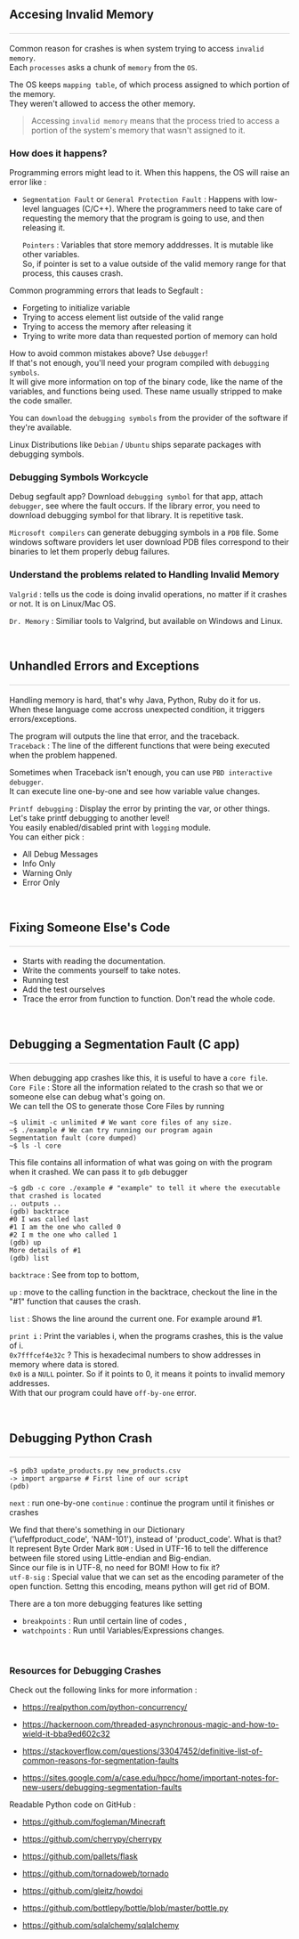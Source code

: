 <style>hr{opacity: 20%; height: 1px!important; margin-bottom:0px!important</style>

## Accesing Invalid Memory <hr/>
Common reason for crashes is when system trying to access `invalid memory`.<br>
Each `processes` asks a chunk of `memory` from the `OS`.<br>

The OS keeps `mapping table`, of which process assigned to which portion of the memory. <br>
They weren't allowed to access the other memory.<br>
> Accessing `invalid memory` means that the process tried to access a portion of the system's memory that wasn't assigned to it.

### How does it happens?<br>
Programming errors might lead to it. When this happens, the OS will raise an error like :<br>
- `Segmentation Fault` or `General Protection Fault` : Happens with low-level languages (C/C++). Where the programmers need to take care of requesting the memory that the program is going to use, and then releasing it.<br>

    `Pointers` : Variables that store memory adddresses. It is mutable like other variables.<br>
    So, if pointer is set to a value outside of the valid memory range for that process, this causes crash.

Common programming errors that leads to Segfault :
- Forgeting to initialize variable
- Trying to access element list outside of the valid range
- Trying to access the memory after releasing it
- Trying to write more data than requested portion of memory can hold

How to avoid common mistakes above? Use `debugger`!<br>
If that's not enough, you'll need your program compiled with `debugging symbols`.<br>
It will give more information on top of the binary code, like the name of the variables, and functions being used. These name usually stripped to make the code smaller.

You can `download` the `debugging symbols` from the provider of the software if they're available.<br>

Linux Distributions like `Debian` / `Ubuntu` ships separate packages with debugging symbols. <br>

### Debugging Symbols Workcycle
Debug segfault app? Download `debugging symbol` for that app, attach `debugger`, see where the fault occurs. If the library error, you need to download debugging symbol for that library. It is repetitive task. 

`Microsoft compilers` can generate debugging symbols in a `PDB` file. Some windows software providers let user download PDB files correspond to their binaries to let them properly debug failures.

### Understand the problems related to Handling Invalid Memory
`Valgrid` : tells us the code is doing invalid operations, no matter if it crashes or not. It is on Linux/Mac OS.

`Dr. Memory` : Similiar tools to Valgrind, but available on Windows and Linux.

<br>

## Unhandled Errors and Exceptions <hr/>
Handling memory is hard, that's why Java, Python, Ruby do it for us.<br>
When these language come accross unexpected condition, it triggers errors/exceptions.<br>

The program will outputs the line that error, and the traceback.<br>
`Traceback` : The line of the different functions that were being executed when the problem happened.

Sometimes when Traceback isn't enough, you can use `PBD interactive debugger`.<br>
It can execute line one-by-one and see how variable value changes.

`Printf debugging` : Display the error by printing the var, or other things.<br>
Let's take printf debugging to another level!<br>
You easily enabled/disabled print with `logging` module. <br>
You can either pick :
- All Debug Messages
- Info Only
- Warning Only
- Error Only

<br>

## Fixing Someone Else's Code <hr/>
- Starts with reading the documentation.
- Write the comments yourself to take notes.
- Running test
- Add the test ourselves
- Trace the error from function to function. Don't read the whole code.

<br>

## Debugging a Segmentation Fault (C app) <hr/>
When debugging app crashes like this, it is useful to have a `core file`.<br>
`Core File` : Store all the information related to the crash so that we or someone else can debug what's going on.<br>
We can tell the OS to generate those Core Files by running 
```shell
~$ ulimit -c unlimited # We want core files of any size.
~$ ./example # We can try running our program again
Segmentation fault (core dumped)
~$ ls -l core
```
This file contains all information of what was going on with the program when it crashed. We can pass it to `gdb` debugger
```shell
~$ gdb -c core ./example # "example" to tell it where the executable that crashed is located
.. outputs ..
(gdb) backtrace
#0 I was called last
#1 I am the one who called 0
#2 I m the one who called 1
(gdb) up
More details of #1
(gdb) list

```
`backtrace` : See from top to bottom,

`up` : move to the calling function in the backtrace, checkout the line in the "#1" function that causes the crash.

`list` : Shows the line around the current one. For example around #1. 

`print i` : Print the variables i, when the programs crashes, this is the value of i. <br>
`0x7fffcef4e32c` ? This is hexadecimal numbers to show addresses in memory where data is stored. <br>
`0x0` is a `NULL` pointer. So if it points to 0, it means it points to invalid memory addresses. <br>
With that our program could have `off-by-one` error.

<br>

## Debugging Python Crash <hr/>
```shell
~$ pdb3 update_products.py new_products.csv
-> import argparse # First line of our script
(pdb)
```
`next` : run one-by-one
`continue` : continue the program until it finishes or crashes

We find that there's something in our Dictionary<br>
('\ufeffproduct_code', 'NAM-101'), instead of 'product_code'. What is that?<br>
It represent Byte Order Mark `BOM` : Used in UTF-16 to tell the difference between file stored using Little-endian and Big-endian. <br>
Since our file is in UTF-8, no need for BOM! How to fix it?<br>
`utf-8-sig` : Special value that we can set as the encoding parameter of the open function. Settng this encoding, means python will get rid of BOM. 

There are a ton more debugging features like setting
- `breakpoints` : Run until certain line of codes , 
- `watchpoints` : Run until Variables/Expressions changes.

<br>

### Resources for Debugging Crashes

Check out the following links for more information :

<ul><li><p><a href="https://realpython.com/python-concurrency/" title="" target="_blank" rel="noopener nofollow" aria-label=""><u>https://realpython.com/python-concurrency/</u></a></p></li><li><p><a href="https://hackernoon.com/threaded-asynchronous-magic-and-how-to-wield-it-bba9ed602c32" title="" target="_blank" rel="noopener nofollow" aria-label=""><u>https://hackernoon.com/threaded-asynchronous-magic-and-how-to-wield-it-bba9ed602c32</u></a></p></li><li><p><a href="https://stackoverflow.com/questions/33047452/definitive-list-of-common-reasons-for-segmentation-faults" title="" target="_blank" rel="noopener nofollow" aria-label=""><u>https://stackoverflow.com/questions/33047452/definitive-list-of-common-reasons-for-segmentation-faults</u></a></p></li><li><p><a href="https://sites.google.com/a/case.edu/hpcc/home/important-notes-for-new-users/debugging-segmentation-faults" title="Debugging Segmentation Faults" target="_blank" rel="noopener nofollow" aria-label="Debugging Segmentation Faults">https://sites.google.com/a/case.edu/hpcc/home/important-notes-for-new-users/debugging-segmentation-faults</a></p></li></ul>

Readable Python code on GitHub : 

<ul><li><p><a href="https://github.com/fogleman/Minecraft" title="" target="_blank" rel="noopener nofollow" aria-label=""><u>https://github.com/fogleman/Minecraft</u></a></p></li><li><p><a href="https://github.com/cherrypy/cherrypy" title="" target="_blank" rel="noopener nofollow" aria-label=""><u>https://github.com/cherrypy/cherrypy</u></a></p></li><li><p><a href="https://github.com/pallets/flask" title="" target="_blank" rel="noopener nofollow" aria-label=""><u>https://github.com/pallets/flask</u></a></p></li><li><p><a href="https://github.com/tornadoweb/tornado" title="" target="_blank" rel="noopener nofollow" aria-label=""><u>https://github.com/tornadoweb/tornado</u></a></p></li><li><p><a href="https://github.com/gleitz/howdoi" title="" target="_blank" rel="noopener nofollow" aria-label=""><u>https://github.com/gleitz/howdoi</u></a></p></li><li><p><a href="https://github.com/bottlepy/bottle/blob/master/bottle.py" title="" target="_blank" rel="noopener nofollow" aria-label=""><u>https://github.com/bottlepy/bottle/blob/master/bottle.py</u></a></p></li><li><p><a href="https://github.com/sqlalchemy/sqlalchemy" title="" target="_blank" rel="noopener nofollow" aria-label=""><u>https://github.com/sqlalchemy/sqlalchemy</u></a></p></li></ul>
